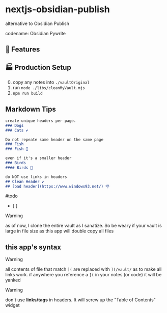 # nextjs-obsidian-publish
alternative to Obsidian Publish

codename: Obsidian Pywrite 

## 🎁 Features

## 🏭 Production Setup
0. copy any notes into `./vaultOriginal`
0. run `node ./libs/cleanMyVault.mjs`
0. `npm run build`


## Markdown Tips
```md
create unique headers per page.
### Dogs 
### Cats ✔

Do not repeate same header on the same page
### Fish 
### Fish 🚫 

even if it's a smaller header
### Birds 
#### Birds 🚫 
```

```md
do NOT use links in headers
## Clean Header ✔
## [bad header](https://www.windows93.net/) 👎
```


#todo 
- [ ]

> [!warning]
> as of now, I clone the entire vault as I sanatize. So be weary if your vault is large in file size as this app will double copy all files 


## this app's syntax 
> [!warning]
> all contents of file that match `](` are replaced with `](/vault/` as to make all links work. if anywhere you reference a `](` in your notes (or code) it will be yanked 

> [!warning]
> don't use **links/tags** in headers. It will screw up the "Table of Contents" widget